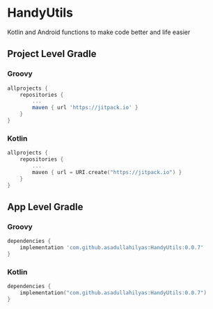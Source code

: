 # HandyUtils
Kotlin and Android functions to make code better and life easier

## Project Level Gradle

### Groovy
``` Groovy
allprojects {
    repositories {
        ...
        maven { url 'https://jitpack.io' }
    }
}
```

### Kotlin
```` Kotlin
allprojects {
    repositories {
        ...
        maven { url = URI.create("https://jitpack.io") }
    }
}
````

## App Level Gradle

### Groovy
```` Groovy
dependencies {
    implementation 'com.github.asadullahilyas:HandyUtils:0.0.7'
}
````

### Kotlin
``` Kotlin
dependencies {
    implementation("com.github.asadullahilyas:HandyUtils:0.0.7")
}
```
